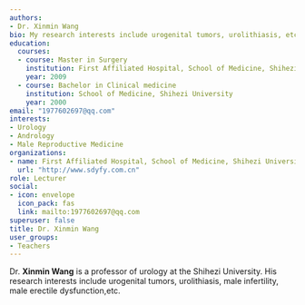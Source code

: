 ```yaml
---
authors:
- Dr. Xinmin Wang
bio: My research interests include urogenital tumors, urolithiasis, etc.
education:
  courses:
  - course: Master in Surgery
    institution: First Affiliated Hospital, School of Medicine, Shihezi University
    year: 2009
  - course: Bachelor in Clinical medicine
    institution: School of Medicine, Shihezi University
    year: 2000
email: "1977602697@qq.com"
interests:
- Urology
- Andrology
- Male Reproductive Medicine
organizations:
- name: First Affiliated Hospital, School of Medicine, Shihezi University
  url: "http://www.sdyfy.com.cn"
role: Lecturer
social:
- icon: envelope
  icon_pack: fas
  link: mailto:1977602697@qq.com
superuser: false
title: Dr. Xinmin Wang
user_groups:
- Teachers
---
```


Dr. **Xinmin Wang** is a professor of urology at the Shihezi University. His research interests include urogenital tumors, urolithiasis, male infertility, male erectile dysfunction,etc.
